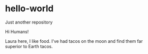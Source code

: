 # hello-world
Just another repository

Hi Humans!

Laura here, I like food. I've had tacos on the moon and find them far superior to Earth tacos. 
